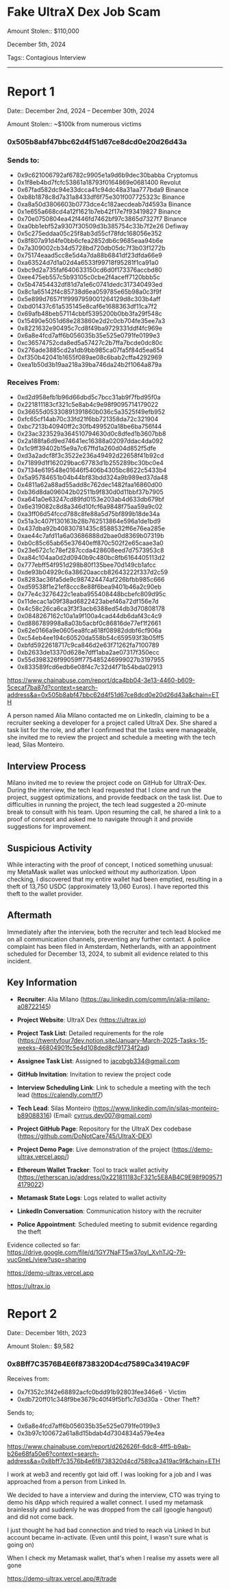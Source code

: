 # Fake UltraX Dex Job Scam

Amount Stolen:: $110,000

December 5th, 2024

Tags:: Contagious Interview

---


# Report 1

Date:: December 2nd, 2024 – December 30th, 2024

Amount Stolen:: ~$100k from numerous victims


### 0x505b8abf47bbc62d4f51d67ce8dcd0e20d26d43a

### Sends to:

- 0x9c621006792af6782c9905e1a9d6b9dec30babba Cryptomus
- 0x1f8eb4bd7fcfc53861a18793f0164869e0681400 Revolut
- 0x67fad582dc94e33dcca41c94dc48a31aa777bda9 Binance
- 0xb8b1878c8d7a31a8433df6f75e301f007725323c Binance
- 0xa8a50d3806603b0773dce4c182aecdeab7d4593a Binance
- 0x1e655a668cd4a12f1621b7eb42f17e7f93419827 Binance
- 0x70e0750804ea42f446fd7462bf97c3865d7327f7 Binance
- 0xa0bb1ebf52a9307f30509d3b385754c33b7f2e26 Defiway
- 0x5c275eddaa05c25f8ab3d55cf78fdc168056e352
- 0x8f807a91d4fe0bb6cfea2852db6c9685eaa94b6e
- 0x7a309002cb34d5728bd720db05dc7f3b03f1272b
- 0x75174eaad5cc8e5d4a7da88b6841df23dfda66e9
- 0xa63524d7d1a02d4a6533f99718f95281f1ca91a0
- 0xbc9d2a735faf640633150cd6d0f173376accbd80
- 0xee475eb557c5b93105c0cbe2f4aceff7120bbb5c
- 0x5b47454432df81d7a1e6c0741dedc317340493ed
- 0x8c1a65142f4c85738d6ea059785e65b98a0c3f9f
- 0x5e899d7657f1f9997959001264129d8c303b4aff
- 0xbd01437c61a535145e8caf6e1688363df11ca7f2
- 0x69afb48beb57114cbbf5395200b0bb3fa29f548c
- 0x15490e5051d68e283860e2d2c0cb704fe35ee7a3
- 0x8221632e90495c7cd8f49ba9729331ddf4fc969e
- 0x6a8e4fcd7aff6b056035b35e525e0791fe0199e3
- 0xc36574752cda8ed5a57427c2b7ffa7bcde0dc80c
- 0x276ade3885cd2a1db9bb985ca07fa5f84d5ea654
- 0xf350b42041b1655f089ae08c6bab2cffa4292969
- 0xea1b50d3b19aa218a39ba746da24b2f1064a879a



### Receives From:

- 0xd2d958efb1b96d66dbd5c7bcc31ab9f7fbd95f0a
- 0x221811183cf321c5e8ab4c9e98f9095714179022
- 0x36655d05330891391860b036c5a3525f49efb952
- 0xfc65cf14ab70c33fd21f6bb721358da72c321904
- 0xbc7213b40940ff2c30fb499520a18be6ba756f44
- 0x23ac323529a364510794630d0c8dfed1b3607bb8
- 0x2a188fa6d9ed74641ec16388a02097ddac4da092
- 0x1c9ff39402b15e9a7c67ffd1a260d04d852f5dfe
- 0xd3a2adcf8f3c3522e236a49492d22658f41b92cd
- 0x71899d1f162029bac67783d1b255289bc30bc0e4
- 0x7134e619548e01646f5406b4305bc8622c5433b4
- 0x5a95784651b04b44bf83bdd324a9b989ed37da48
- 0x4811a62a88ad55add8c762dec1482faa16860d00
- 0xb36d8da096042b02511b9f830d0d11bbf37b7905
- 0xa641a0e63247cd89fd0153e203ab4d633db679bf
- 0x6e319082c8d8a346d10fcf6a9848f75aa59a9c02
- 0xa3ff06d54fccd788c8fe88a5d75bf899b18de34a
- 0x51a3c407f130163b28b762513864e596a1de1bd9
- 0x437dba92b40830781435c8588532ff6e76ea285e
- 0xae44c7afd11a6a03686888d2bae0d8369b07319b
- 0xb0c85c65ab65e37640eff870c502f2e65caae3a0
- 0x23e672c1c78ef287ccda428608eed7d7573953c8
- 0xa84c104aa0d2d0940b9c480bc8fb6164405113d2
- 0x777ebff54f951d298b80f135bee70d149cb1afcc 
- 0xde93b04929c6a38620aaccb82643222f337d2c59 
- 0x8283ac36fa5de9c987424474af226bfbb985c666 
- 0xd59538f1e21ef8ccc8e88f6bea9401b46a2c90eb 
- 0x77e4c3276422c1eaba955408448bcbefc809d95c 
- 0x11decac1a09f38ad6822423abef46a72df156e7d 
- 0x4c58c26ca6ca3f3f3acb6388ed54db3d70808178 
- 0x0848267162c10a1a9f100a4cad44db6daf43c4c9 
- 0xd886789998a8a03b5acbf0c86816de77ef1f2661 
- 0x62e0166a9e0605ea8fca618f08982ddbf6cf906a 
- 0xc54eb4ee194c60520da558b54c659593f3b05ff5 
- 0xbfd5922618717c9ca846d2e63f71262fa7100789 
- 0xb2633de13370d628e7dff1aba2ae07317f350ecc 
- 0x55d398326f99059ff775485246999027b3197955 
- 0x833589fcd6edb6e08f4c7c32d4f71b54bda02913 





https://www.chainabuse.com/report/dca4bb04-3e13-4460-b609-5cecaf7ba87d?context=search-address&a=0x505b8abf47bbc62d4f51d67ce8dcd0e20d26d43a&chain=ETH

A person named Alia Milano contacted me on LinkedIn, claiming to be a recruiter seeking a developer for a project called UltraX Dex. She shared a task list for the role, and after I confirmed that the tasks were manageable, she invited me to review the project and schedule a meeting with the tech lead, Silas Monteiro.

## Interview Process
Milano invited me to review the project code on GitHub for UltraX-Dex. During the interview, the tech lead requested that I clone and run the project, suggest optimizations, and provide feedback on the task list. Due to difficulties in running the project, the tech lead suggested a 20-minute break to consult with his team. Upon resuming the call, he shared a link to a proof of concept and asked me to navigate through it and provide suggestions for improvement.

## Suspicious Activity
While interacting with the proof of concept, I noticed something unusual: my MetaMask wallet was unlocked without my authorization. Upon checking, I discovered that my entire wallet had been emptied, resulting in a theft of 13,750 USDC (approximately 13,060 Euros). I have reported this theft to the wallet provider.

## Aftermath
Immediately after the interview, both the recruiter and tech lead blocked me on all communication channels, preventing any further contact. A police complaint has been filed in Amsterdam, Netherlands, with an appointment scheduled for December 13, 2024, to submit all evidence related to this incident.

## Key Information

- **Recruiter**: Alia Milano (https://au.linkedin.com/comm/in/alia-milano-a08722145)

- **Project Website**: UltraX Dex (https://ultrax.io)

- **Project Task List**: Detailed requirements for the role (https://twentyfour7dev.notion.site/January-March-2025-Tasks-15-weeks-46804901fc5e4d108ded8cf91734f2ad)

- **Assignee Task List**: Assigned to jacobgb334@gmail.com

- **GitHub Invitation**: Invitation to review the project code

- **Interview Scheduling Link**: Link to schedule a meeting with the tech lead (https://calendly.com/tf7)

- **Tech Lead**: Silas Monteiro (https://www.linkedin.com/in/silas-monteiro-b89088316) (Email: cyrrus.dev007@gmail.com)

- **Project GitHub Page**: Repository for the UltraX Dex codebase (https://github.com/DoNotCare745/UltraX-DEX)

- **Project Demo Page**: Live demonstration of the project (https://demo-ultrax.vercel.app/)

- **Ethereum Wallet Tracker**: Tool to track wallet activity (https://etherscan.io/address/0x221811183cF321c5E8AB4C9E98f9095714179022)

- **Metamask State Logs**: Logs related to wallet activity

- **LinkedIn Conversation**: Communication history with the recruiter

- **Police Appointment**: Scheduled meeting to submit evidence regarding the theft

Evidence collected so far: https://drive.google.com/file/d/1GY7NaFT5w37oyI_XvhTJQ-79-vucGneL/view?usp=sharing

https://demo-ultrax.vercel.app

https://ultrax.io





# Report 2

Date:: December 16th, 2023

Amount Stolen:: $9,582

### 0x8Bff7C3576B4E6f8738320D4cd7589Ca3419AC9F

Receives from:

- 0x7f352c3f42e68892acfc0bdd91b92803fee346e6 - Victim
- 0xdb720ff01c348f9be3679c40f49f5bf1c7d3d30a - Other Theft?

Sends to;

- 0x6a8e4fcd7aff6b056035b35e525e0791fe0199e3
- 0x3b97c100672a61a8d15bdab4d7304834a579e4ea

https://www.chainabuse.com/report/d262626f-6dc8-4ff5-b9ab-b26e68fa50e6?context=search-address&a=0x8bff7c3576b4e6f8738320d4cd7589ca3419ac9f&chain=ETH

I work at web3 and recently got laid off. I was looking for a job and I was approached from a person from Linked In.

We decided to have a interview and during the interview, CTO was trying to demo his dApp which required a wallet connect. I used my metamask brainlessly and suddenly he was dropped from the call (google hangout) and did not come back.

I just thought he had bad connection and tried to reach via Linked In but account became in-activate. (Even until this point, I wasn't sure what is going on)

When I check my Metamask wallet, that's when I realise my assets were all gone

https://demo-ultrax.vercel.app/#/trade


